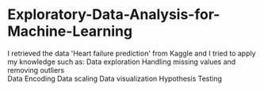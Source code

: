 # Exploratory-Data-Analysis-for-Machine-Learning
I retrieved the data 'Heart failure prediction' from Kaggle and I tried to apply my knowledge such as:  Data exploration  Handling missing values  and removing  outliers   
Data Encoding  Data scaling  Data visualization Hypothesis Testing
